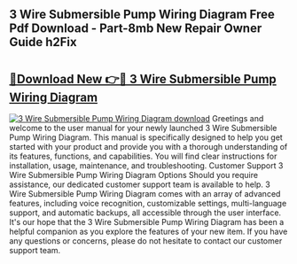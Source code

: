 ## 3 Wire Submersible Pump Wiring Diagram Free Pdf Download - Part-8mb New Repair Owner Guide h2Fix

# <h2><a href="http://dftwq33.blite.top/?on=3+Wire+Submersible+Pump+Wiring+Diagram">🔗Download New 👉🔴 3 Wire Submersible Pump Wiring Diagram</a></h2>

[![3 Wire Submersible Pump Wiring Diagram download](https://i.imgur.com/lujVjoI.png)](http://dftwq33.blite.top/?on=3+Wire+Submersible+Pump+Wiring+Diagram)
Greetings and welcome to the user manual for your newly launched 3 Wire Submersible Pump Wiring Diagram. This manual is specifically designed to help you get started with your product and provide you with a thorough understanding of its features, functions, and capabilities. You will find clear instructions for installation, usage, maintenance, and troubleshooting. Customer Support 3 Wire Submersible Pump Wiring Diagram Options Should you require assistance, our dedicated customer support team is available to help. 3 Wire Submersible Pump Wiring Diagram comes with an array of advanced features, including voice recognition, customizable settings, multi-language support, and automatic backups, all accessible through the user interface. It's our hope that the 3 Wire Submersible Pump Wiring Diagram has been a helpful companion as you explore the features of your new item. If you have any questions or concerns, please do not hesitate to contact our customer support team.
